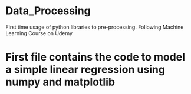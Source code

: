 # Data_Processing
First time usage of python libraries to pre-processing. Following Machine Learning Course on Udemy

# First file contains the code to model a simple linear regression using numpy and matplotlib
